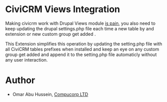 CiviCRM Views Integration
=============
Making civicrm work with Drupal Views module [is pain](https://wiki.civicrm.org/confluence/display/CRMDOC/Views3+Integration),
you also need to keep updating the drupal settings.php file each time a new table by and extension or
new custom group get added .

This Extension simplifies this operation by updating the setting.php file with all CiviCRM tables prefixes when installed
and keep an eye on any custom group get added and append it to the setting.php file automaticly 
without any user interaction.


Author
======

- Omar Abu Hussein, [Compucorp LTD](http://compucorp.co.uk)
